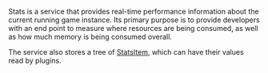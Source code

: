 Stats is a service that provides real-time performance information about the current running game instance. Its primary purpose is to provide developers with an end point to measure where resources are being consumed, as well as how much memory is being consumed overall.  
  
The service also stores a tree of [StatsItem](https://developer.roblox.com/en-us/api-reference/class/StatsItem), which can have their values read by plugins.